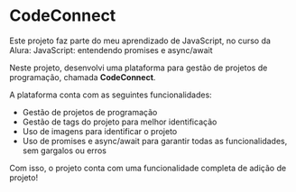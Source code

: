# CodeConnect

Este projeto faz parte do meu aprendizado de JavaScript, no curso da Alura: JavaScript: entendendo promises e async/await 

Neste projeto, desenvolvi uma plataforma para gestão de projetos de programação, chamada **CodeConnect**.

A plataforma conta com as seguintes funcionalidades:

- Gestão de projetos de programação
- Gestão de tags do projeto para melhor identificação
- Uso de imagens para identificar o projeto
- Uso de promises e async/await para garantir todas as funcionalidades, sem gargalos ou erros

Com isso, o projeto conta com uma funcionalidade completa de adição de projeto!
